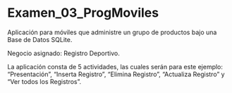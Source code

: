 # Examen_03_ProgMoviles

Aplicación para móviles que administre un grupo de productos bajo una Base de Datos SQLite.

Negocio asignado: Registro Deportivo.

La aplicación consta de 5 actividades, las cuales serán para este ejemplo: “Presentación”, “Inserta Registro”, “Elimina Registro”, “Actualiza Registro” y “Ver todos los Registros”.
